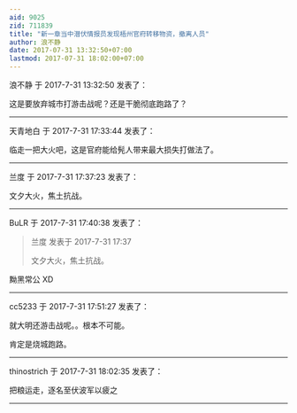 ```yaml
---
aid: 9025
zid: 711839
title: "新一章当中潜伏情报员发现梧州官府转移物资，撤离人员"
author: 浪不静
date: 2017-07-31 13:32:50+07:00
lastmod: 2017-07-31 18:02:00+07:00
---
```


浪不静 于 2017-7-31 13:32:50 发表了：

这是要放弃城市打游击战呢？还是干脆彻底跑路了？

---

天青地白 于 2017-7-31 17:33:44 发表了：

临走一把大火吧，这是官府能给髡人带来最大损失打做法了。

---

兰度 于 2017-7-31 17:37:23 发表了：

文夕大火，焦土抗战。

---

BuLR 于 2017-7-31 17:40:38 发表了：

> 兰度 发表于 2017-7-31 17:37
>
> 文夕大火，焦土抗战。

黝黑常公 XD

---

cc5233 于 2017-7-31 17:51:27 发表了：

就大明还游击战呢。。根本不可能。

肯定是烧城跑路。

---

thinostrich 于 2017-7-31 18:02:35 发表了：

把粮运走，逐名至伏波军以疲之

---
